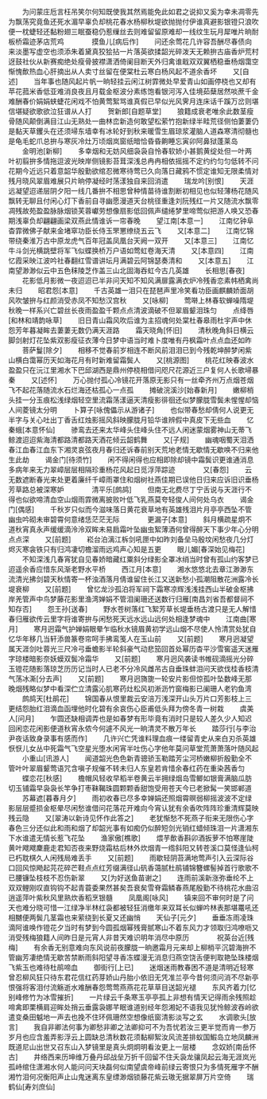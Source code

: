 <!-- { "loadSidebar": true } -->
　　为问蒙庄卮言枉吊笑尔何知既使我其然焉能免此如君之说抑又奚为幸未凋零先为飘荡究竟鱼还死水湄早辜负却桃花春水杨柳秋堤欲抛抛付伊谁真避影银镫只浪吹便一枕蜨轻还黏粉翅三眠蚕稳仍惹缫丝去则难留留原难却一线纹生玩月犀唯片晌耐板桥霜迹茅店荒鸡　　　　摸鱼儿[病后作]
　　问还余莺花几许容吾酬尽春债向来淡墨写虚空也须添朱着黛真狡狯拈一片落英欲揉韶光碎泼天无赖拚古庙香炉荒村迓鼓社伙从新赛痴绝处瘦骨披襟潇洒倚阑目断天外归禽谁戢双双翼栖稳垂杨烟霭空惭愧歕热血心肝摘出从人卖寸丝留在便棠杜云寒白杨风起不道余香坏
　　又[自述]
　　当年事也随风起片帆一晌轻挂云闲江树霏微处早爱青山如画停桡也又却有苹花菰米香低亚难消良夜且月载金枢波分素练饱看银河泻入佳境茹蘖居然啖蔗千金难酬春价娟娟蛱蜨花闲戏不怕黄莺絮骂谁真假已早似光风霁月连床话千蹊万岔则堪信堪疑欲歌欲泣狂谱从人打
　　贺新郎[自题草堂]
　　狼籍成衰老唯余此数茎瘦骨随风颠倒满目江山无熟处一曲林峦新造何敢望松萦竹抱新绿半畦荒径侧怕萋萋仍是黏天草钁头在还须埽东墙幸有冰轮好到秋来暖雪生眉琼浆灌脑人道森寒清彻髓也是龟毛蛇爪总拚与寒灰冷灶万顷烟岚窗纸暗恰昏昏齁睡忘寅卯阿鼻狱蓬莱岛
　　金明池[新柳]
　　多幸烟和无妨风细袅袅自怜春软娇小甚鹅黄绽处但一叶两叶初翦拚多情拖逗波光映岸侧镜影苔茸深浅总冉冉相依摇摇不定约约匀匀低转不问花期今近远只着意韶华殷勤欲绾忍微寒待莺已久向落日藏鸦不惯定谁知无限柔情对残月晓风翠眉难展只片晌停凝经时荡漾独自来回消遣
　　瑞龙吟[别恨]
　　天涯远凝望迢递层阴夕阳一线几番拚不相思曾种情苗待谁割断初相见也似轻薄杨花随风飘转无聊且付闲心灯下香前自寻幽愿漫道天台桃径重逢刘阮残红一片又随流水飘零凋残故苑盈盈脉脉烟锁芙蓉巘劳想像扇影低回佩声缱绻梦里啼莺似把游人唤又恐春期浅辜负却翩翩画梁双燕此情谁诉一帘春晚
　　望江南[本意一]
　　江南忆钟阜杳霏微佛子献来金堵窣功臣长侍玉罘罳缭绕五云飞
　　又[本意二]
　　江南忆锦带绕秦淮万古中原龙虎气百年冠盖凤凰台天阙一双开
　　又[本意三]
　　江南忆牛斗剑光横跳壁将军飞似蝶换桥万户语如莺虹卷海天清
　　又[本意四]
　　江南忆霞采映江波吟社春翻红雪谱讲坛月满碧云阿锦瑟奏清和
　　又[本意五]
　　江南望渺渺似云中五色秣陵芝作盖三山北固海吞虹今古几英雄
　　长相思[春夜]
　　花影低月影微一夜迢迢已半非问天知不知风满扉露满衣炉冷残香恋素帏栖禽尚未归
　　昭君怨[本意]
　　千古英雄一泪只在琵琶声里冷笑看功臣画麒麟娇面胡风吹皱拚与红颜消受赤凤不知愁汉宫秋
　　又[咏柳]
　　莺啭上林春软蝉噪隋堤秋晚一样系兴亡碧丝长夜雨盈盈千颗点点清波滴破不但翠眉颦泪珠匀
　　点绛唇[和林和靖韵咏草]
　　旧日青山霜风吹后谁为主招魂何处棠杜春皋雨杜宇声中休怨芳年暮凝眸去萋萋无数仍满天涯路
　　霜天晓角[怀旧]
　　清秋晚角斜日横云脚剑射灯花坠紫双影瘦征衣薄今日梦中语当时难卜度唯有丹枫霜叶点点血还如昨
　　菩萨鬘[除夕]
　　相移不觉春前岁相连不断风前泪泪已到今残乾坤醉梦闲紫山横白霭幂历天如海花月有时新难留霜鬓人
　　又[桃源图]
　　桃花红映春波水盈盈只在沅江里湘水下巴邱湖西是鼎州停桡相借问咫尺花源近三户复何人长歌埽暴秦
　　又[述怀]
　　万心抛付孤心冷镜花开落原无影只有一丝牵齐州万点烟苍烟飞不起花落随流水石烂海还枯孤心一点孤
　　摊破浣溪沙[始春新月]
　　嫩柳梢头挂一分玉痕松浅绿烟轻空里流霜荡漾逼天清瘦影徘徊还似梦朦胧雪鬓未惺惺却恼人间菱镜太分明
　　卜算子[咏傀儡示从游诸子]
　　也似带春愁却倩何人说更无半字与关心吐出丁香舌红烛影摇风斜映朦胧月铅华谁辨假中真皮下无些血
　　忆秦蛾[本意怀仙]
　　骖鸾去还来太华峰头住峰头住不远人闲迷蒙烟雾神山无蒂飞鲸渡迢迢紫海清都路清都路天酒花倾云韶鹤舞
　　又[子规]
　　幽魂咽蜀天泪洒春江血春江血东下湘灵哀弦夜月春归还诉春前别天荒地老情无歇情无歇唤不归来他生此劫
　　谒金门[待须竹]
　　闲不得闲得也应相即除却镜中霜鬓识更谁通消息多病年来无力翠嶂层层相隔珍重杨花风起日觅浮萍踪迹　　　　又[春怨]
　　云无数遮断春光来处更着廉纤千嶂雨罩住和烟树社燕佳期已误他日归来应诉旧识垂杨芳草路总被深寒妒　　　　清平乐[鹧鸪]
　　但南无北费尽丁宁舌说与天涯行不得也似欲啼清血空山烟雨霏微离披败叶低飞乳燕莫夸轻俊人间何处乌衣
　　谒金门[偶感]
　　千秋岁只似而今滋味落日黄花衰草地有英雄残泪片月亭亭西坠不管幽虫吟砌未审碧霄何意绪恁茫茫无际　　　　更漏子[本意]
　　斜月横疏星炯不道秋宵真永声缓缓滴泠泠双眸未易扃霜叶坠幽虫絮薄酒何曾得醉天下事少年心分明点点深
　　又[前题]
　　崧台泊漓江柝剑吼匣中如昨刘备垒马殷坟闲愁夜几分灯烬灭寒衾铁只有归鸿凄切檐溜雨远鸡声心知是五更
　　眼儿媚[春深始见梅花]
　　不知深浅几春宵犹自见春娇暗藏红粟斜分绿影全罩冰绡当时曾有孤山约客梦已迢遥余香应惜东风渐老野水平桥
　　西江月[本意]
　　湘水悠悠北去章江渺渺东流清光拂剑碧天秋情寄一杯浊酒落月倩谁留住长江又送新愁小孤潮阻散花洲露冷长堤衰柳
　　又[前题]
　　曾忆龙沙孤泊将军祠下霜寒凉辉浅浅挂西山半破金枢拂岸羌管声中鸟梦藤花影里渔湾婵娟不管泪阑珊还送数行归雁[南昌刘省吾都督祠不知存否]
　　怨王孙[送春]
　　野水苍树落红飞絮芳草长堤垂杨古渡只是无人解惜春归雁欲传云里字将谁寄拚与闲愁死天远水远山远何处相逢梦魂中
　　江南曲[寒月]
　　寒月迥霜气护婵娟眼晕乍临秋水镜眉黄初学远山烟不尽使人怜清赏处犹自忆华年移几当轩添兽篆卷帘呵手拂鸾笺人在玉山前
　　又[前题]
　　寒月迥凝望属天涯剑吐蓉光三尺冷弓垂蟾影半轮斜豪气动悲笳回首处幂历杳平沙雪窖遥天迷雁字琼楼暗影奈妖蟆双鬓冷霜华
　　又[前题]
　　寒月迥风袭读书帷砚滴摇光分碎玉镫花随影落琼芝历历记当时人已老不分冷风雌吊古自垂珠蚌泪问天欲伐桂香枝清气荡冰澌[分去声]
　　又[前题]
　　寒月迥旖旎一轮安片影但惊孤叶坠数峰无那晚烟残略似梦中看深伫立清露沁肌寒药灶松风初淅沥竹窗梅影已阑珊人老钓鱼湾
　　鹧鸪天[杜鹃花]
　　锦国春从恨里裁云安涪万浅深开山头万片口芳影枝上三更结怨胎红泪滴血函埋他时化碧有余哀伤心臣甫低头拜为傍冬青一树栽
　　虞美人[问月]
　　乍圆还缺相调弄也是如春梦有形毕竟有消时只是较人差久少人知迟回闲恋花闲影便道秋宵永侬今何遽不风光一晌清灵不散万年长
　　踏莎行[与李治尹夜话致身录事有感而作]
　　几许兴亡凭谁料理血痕一缕留青史从来白刃杀英雄恹恹儿女丛中死霜气飞空星光堕水闲宵半吐伤心字他年莫问草堂荒萧萧落叶随风起
　　小重山[讯游人]
　　闻道韶光色色新青骢骄玉勒踏芳尘河桥嫩柳折殷勤全不管叶叶翠眉颦莺语咒含嗔子规催不转未归人东皇若肯惜余春红药在重染茜香匀
　　蝶恋花[秋感]
　　檐帽风轻收早稻半卷黄云半拥绿烟岛雪鲫如银膏满脑瓜肪切玉铺霜早袅袅长竿争打枣靺鞨珠圆颗颗香甜饱受用苍天今已老掀髯一笑邯郸道
　　苏幕遮[暮春月夕]
　　雨初收春已尽多幸婵娟还照烟霄暝弱柳摇波波不定绿影层层蹙损金枢晕尽闲愁谁借问花落花开难向今宵认犹有余香吹阵阵珍重清辉莫映残云隐
　　又[翠涛以新诗见怀作此答之]
　　老犹惭愁不死燕子衔来无限伤心字春色三分还似此和雨和烟了却韶光事有如痴仍似醉短剑光销红蜡倾珠泪一片潇湘东下水谁遣无情长惹飞花坠
　　渔家傲[樵歌]
　　煨芋歕香斟卯酒扳萝不怕寒崖陡黄叶飕飕麇鹿走君知否夜来野烧霜枯后林外炊烟青一绺斜阳又转苍溪口莫怪逢仙柯已朽耽棋久人闲残局难丢手
　　又[前题]
　　雨歇轻阴苔满地莺声引入云深际谷口回风惊飏起芫花碎芒鞋点点红芳缀满径山矾香蔼腻杜鹃铺锦簪螺髻掉首行歌歌不已腰镰坠枝枝不忍伤新翠
　　又[为好送鱼苗谢之]
　　连雨前溪新涨弥垂纶不上双双鲤刚叹直钩钩不起青蓑委果然甚矣吾衰矣雪脊霜鳞春燕尾殷勤不待桃花水曲沼逍遥萍叶紫秋风里熟炊香稻烹银髓
　　凤凰阁[咏风]
　　镇来回不审何时是了问天也难分晓可惜一江绿净半林红袅都被轻狂消缴年来双耳长似蝉吟林表那堪鼍吼还相嬲便两鬓几茎霜也来萦绕到长夏又还幽悄
　　天仙子[元夕]
　　垂垂冻雨凌珠滴阿谁唤作镫花夕当时有梦到今圆孤烟幂残膏腻寒山不着东风力才领取归鸿嘹呖又消受残梅狼籍人间昨日是元宵人非昔天难识明年消尽中原历　　　　祝英台近[残梅]
　　有余香无别意难向东风说前夜朦胧一晌邀霜月元来却上柳梢平沉碧海拚不管幽芳凄绝情无歇苦禁断雨斜阳望寻香冻蝶漫无消息归燕空饶舌便判取艳坠珠楼烟飞紫玉也难待杜鹃啼血
　　御街行[上已]
　　迷烟迷雨教春困不道是清明近轻寒曾忍柳风狂只待东君花信红药芽娇山丹胎小依旧无凭准兰亭今昔何须问消不尽新亭恨强将客泪付流觞逝水难酬春怨莺莺燕燕花花草草目送韶光褪
　　东风齐着力[忆别峰修竹为冰雪摧折]
　　一片绿云千条寒玉亭亭孤上非想有情天记得雨余残照趁啼禽即栗横肩迎眸处捎云垂露袅娜芊眠谁道别经年怨湘妃不语我见犹怜鲸波吞岭欲遣变桑田魆地一声去也挽不住环佩珊然空想像纸窗清影淡写之玄
　　水调歌头[放言]
　　我自非卿法何事为卿愁非卿之法卿抑可不为吾忧若汝三更半觉而肯一参万岁月也应含羞弄影浮云上圆缺总清秋数花须黏柳絮汝风流差排蚁国鰕岛立地凤麟洲既道尼山出世又召东山入梦镜里是真头炯炯明看汝更上一层楼
　　念奴娇[南岳怀古]
　　井络西来历坤维万叠丹邱战垒万折千回留不住夭袅龙骧凤起云海无涯岚光孤峙绾住潇湘水何人能问问天块磊何似南望虞帝峰前绿云寄恨只为多情死雁字不酬湘竹泪何况衡阳声止山鬼迷离东皇缥渺烟锁藤花紫云璈无据翠屏万片空倚
　　瑞鹤仙[寿刘庶仙]

